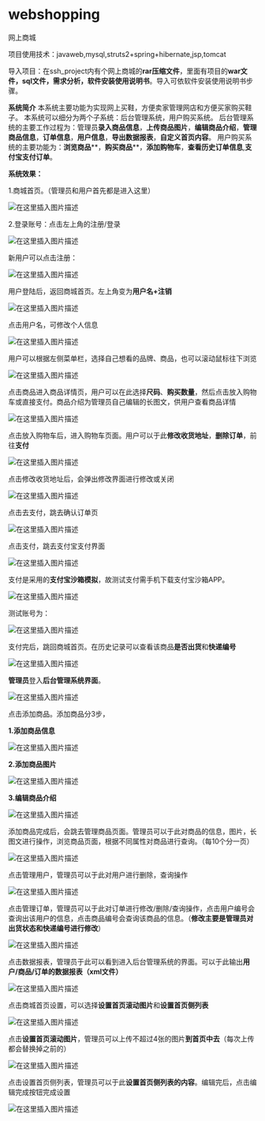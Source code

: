 # webshopping
网上商城

项目使用技术：javaweb,mysql,struts2+spring+hibernate,jsp,tomcat

导入项目：在ssh_project内有个网上商城的**rar压缩文件**，里面有项目的**war文件，sql文件，需求分析，软件安装使用说明书**。导入可依软件安装使用说明书步骤。

**系统简介**
本系统主要功能为实现网上买鞋，方便卖家管理网店和方便买家购买鞋子。
本系统可以细分为两个子系统：后台管理系统，用户购买系统。
后台管理系统的主要工作过程为：管理员**录入商品信息**，**上传商品图片**，**编辑商品介绍**，**管理商品信息**，**订单信息**，**用户信息**，**导出数据报表**，**自定义首页内容**。
用户购买系统的主要功能为：**浏览商品****，**购买商品****，**添加购物车**，**查看历史订单信息**,**支付宝支付订单**。

**系统效果：**

1.商城首页。（管理员和用户首先都是进入这里）

![在这里插入图片描述](https://img-blog.csdnimg.cn/20190116144229497.png?x-oss-process=image/watermark,type_ZmFuZ3poZW5naGVpdGk,shadow_10,text_aHR0cHM6Ly9ibG9nLmNzZG4ubmV0L1RlbmdfaXNfYV9saXR0bGViaXJk,size_16,color_FFFFFF,t_70)

2.登录账号：点击左上角的注册/登录

![在这里插入图片描述](https://img-blog.csdnimg.cn/20190116144316656.png?x-oss-process=image/watermark,type_ZmFuZ3poZW5naGVpdGk,shadow_10,text_aHR0cHM6Ly9ibG9nLmNzZG4ubmV0L1RlbmdfaXNfYV9saXR0bGViaXJk,size_16,color_FFFFFF,t_70)

新用户可以点击注册：

![在这里插入图片描述](https://img-blog.csdnimg.cn/20190116144403323.png?x-oss-process=image/watermark,type_ZmFuZ3poZW5naGVpdGk,shadow_10,text_aHR0cHM6Ly9ibG9nLmNzZG4ubmV0L1RlbmdfaXNfYV9saXR0bGViaXJk,size_16,color_FFFFFF,t_70)

用户登陆后，返回商城首页。左上角变为**用户名+注销**

![在这里插入图片描述](https://img-blog.csdnimg.cn/2019011614442881.png)

点击用户名，可修改个人信息

![在这里插入图片描述](https://img-blog.csdnimg.cn/2019011614445822.png?x-oss-process=image/watermark,type_ZmFuZ3poZW5naGVpdGk,shadow_10,text_aHR0cHM6Ly9ibG9nLmNzZG4ubmV0L1RlbmdfaXNfYV9saXR0bGViaXJk,size_16,color_FFFFFF,t_70)

用户可以根据左侧菜单栏，选择自己想看的品牌、商品，也可以滚动鼠标往下浏览

![在这里插入图片描述](https://img-blog.csdnimg.cn/20190116144518446.png?x-oss-process=image/watermark,type_ZmFuZ3poZW5naGVpdGk,shadow_10,text_aHR0cHM6Ly9ibG9nLmNzZG4ubmV0L1RlbmdfaXNfYV9saXR0bGViaXJk,size_16,color_FFFFFF,t_70)

点击商品进入商品详情页，用户可以在此选择**尺码**、**购买数量**，然后点击放入购物车或直接支付。商品介绍为管理员自己编辑的长图文，供用户查看商品详情

![在这里插入图片描述](https://img-blog.csdnimg.cn/20190116144612878.png?x-oss-process=image/watermark,type_ZmFuZ3poZW5naGVpdGk,shadow_10,text_aHR0cHM6Ly9ibG9nLmNzZG4ubmV0L1RlbmdfaXNfYV9saXR0bGViaXJk,size_16,color_FFFFFF,t_70)

点击放入购物车后，进入购物车页面。用户可以于此**修改收货地址**，**删除订单**，前往**支付**

![在这里插入图片描述](https://img-blog.csdnimg.cn/20190116144642298.png?x-oss-process=image/watermark,type_ZmFuZ3poZW5naGVpdGk,shadow_10,text_aHR0cHM6Ly9ibG9nLmNzZG4ubmV0L1RlbmdfaXNfYV9saXR0bGViaXJk,size_16,color_FFFFFF,t_70)

点击修改收货地址后，会弹出修改界面进行修改或关闭

![在这里插入图片描述](https://img-blog.csdnimg.cn/20190116144702990.png?x-oss-process=image/watermark,type_ZmFuZ3poZW5naGVpdGk,shadow_10,text_aHR0cHM6Ly9ibG9nLmNzZG4ubmV0L1RlbmdfaXNfYV9saXR0bGViaXJk,size_16,color_FFFFFF,t_70)

点击去支付，跳去确认订单页

![在这里插入图片描述](https://img-blog.csdnimg.cn/20190116144718449.png?x-oss-process=image/watermark,type_ZmFuZ3poZW5naGVpdGk,shadow_10,text_aHR0cHM6Ly9ibG9nLmNzZG4ubmV0L1RlbmdfaXNfYV9saXR0bGViaXJk,size_16,color_FFFFFF,t_70)

点击支付，跳去支付宝支付界面

![在这里插入图片描述](https://img-blog.csdnimg.cn/20190116144828492.png?x-oss-process=image/watermark,type_ZmFuZ3poZW5naGVpdGk,shadow_10,text_aHR0cHM6Ly9ibG9nLmNzZG4ubmV0L1RlbmdfaXNfYV9saXR0bGViaXJk,size_16,color_FFFFFF,t_70)

支付是采用的**支付宝沙箱模拟**，故测试支付需手机下载支付宝沙箱APP。


![在这里插入图片描述](https://img-blog.csdnimg.cn/20190116144902435.png?x-oss-process=image/watermark,type_ZmFuZ3poZW5naGVpdGk,shadow_10,text_aHR0cHM6Ly9ibG9nLmNzZG4ubmV0L1RlbmdfaXNfYV9saXR0bGViaXJk,size_16,color_FFFFFF,t_70)

测试账号为：

![在这里插入图片描述](https://img-blog.csdnimg.cn/20190116144922604.png?x-oss-process=image/watermark,type_ZmFuZ3poZW5naGVpdGk,shadow_10,text_aHR0cHM6Ly9ibG9nLmNzZG4ubmV0L1RlbmdfaXNfYV9saXR0bGViaXJk,size_16,color_FFFFFF,t_70)

支付完后，跳回商城首页。在历史记录可以查看该商品**是否出货**和**快递编号**

![在这里插入图片描述](https://img-blog.csdnimg.cn/20190116144947175.png)

**管理员**登入**后台管理系统界面**。

![在这里插入图片描述](https://img-blog.csdnimg.cn/20190116145012965.png?x-oss-process=image/watermark,type_ZmFuZ3poZW5naGVpdGk,shadow_10,text_aHR0cHM6Ly9ibG9nLmNzZG4ubmV0L1RlbmdfaXNfYV9saXR0bGViaXJk,size_16,color_FFFFFF,t_70)

点击添加商品。添加商品分3步，


**1.添加商品信息** 

![在这里插入图片描述](https://img-blog.csdnimg.cn/20190116145032167.png?x-oss-process=image/watermark,type_ZmFuZ3poZW5naGVpdGk,shadow_10,text_aHR0cHM6Ly9ibG9nLmNzZG4ubmV0L1RlbmdfaXNfYV9saXR0bGViaXJk,size_16,color_FFFFFF,t_70)

**2.添加商品图片**

![在这里插入图片描述](https://img-blog.csdnimg.cn/20190116145054885.png?x-oss-process=image/watermark,type_ZmFuZ3poZW5naGVpdGk,shadow_10,text_aHR0cHM6Ly9ibG9nLmNzZG4ubmV0L1RlbmdfaXNfYV9saXR0bGViaXJk,size_16,color_FFFFFF,t_70)

**3.编辑商品介绍**

![在这里插入图片描述](https://img-blog.csdnimg.cn/20190116145115382.png?x-oss-process=image/watermark,type_ZmFuZ3poZW5naGVpdGk,shadow_10,text_aHR0cHM6Ly9ibG9nLmNzZG4ubmV0L1RlbmdfaXNfYV9saXR0bGViaXJk,size_16,color_FFFFFF,t_70)

添加商品完成后，会跳去管理商品页面。管理员可以于此对商品的信息，图片，长图文进行操作，浏览商品页面，根据不同属性对商品进行查询。（每10个分一页）

![在这里插入图片描述](https://img-blog.csdnimg.cn/20190116145137356.png?x-oss-process=image/watermark,type_ZmFuZ3poZW5naGVpdGk,shadow_10,text_aHR0cHM6Ly9ibG9nLmNzZG4ubmV0L1RlbmdfaXNfYV9saXR0bGViaXJk,size_16,color_FFFFFF,t_70)

点击管理用户，管理员可以于此对用户进行删除，查询操作

![在这里插入图片描述](https://img-blog.csdnimg.cn/20190116145156213.png?x-oss-process=image/watermark,type_ZmFuZ3poZW5naGVpdGk,shadow_10,text_aHR0cHM6Ly9ibG9nLmNzZG4ubmV0L1RlbmdfaXNfYV9saXR0bGViaXJk,size_16,color_FFFFFF,t_70)

点击管理订单，管理员可以于此对订单进行修改/删除/查询操作，点击用户编号会查询出该用户的信息，点击商品编号会查询该商品的信息。（**修改主要是管理员对出货状态和快递编号进行修改**）

![在这里插入图片描述](https://img-blog.csdnimg.cn/20190116145215258.png?x-oss-process=image/watermark,type_ZmFuZ3poZW5naGVpdGk,shadow_10,text_aHR0cHM6Ly9ibG9nLmNzZG4ubmV0L1RlbmdfaXNfYV9saXR0bGViaXJk,size_16,color_FFFFFF,t_70)

点击数据报表，管理员于此可以看到进入后台管理系统的界面。可以于此输出**用户/商品/订单的数据报表（xml文件）**

![在这里插入图片描述](https://img-blog.csdnimg.cn/20190116145249914.png?x-oss-process=image/watermark,type_ZmFuZ3poZW5naGVpdGk,shadow_10,text_aHR0cHM6Ly9ibG9nLmNzZG4ubmV0L1RlbmdfaXNfYV9saXR0bGViaXJk,size_16,color_FFFFFF,t_70)

点击商城首页设置，可以选择**设置首页滚动图片**和**设置首页侧列表**

![在这里插入图片描述](https://img-blog.csdnimg.cn/20190116145314320.png)

点击**设置首页滚动图片**，管理员可以上传不超过4张的图片**到首页中去**（每次上传都会替换掉之前的）

![在这里插入图片描述](https://img-blog.csdnimg.cn/20190116145345531.png?x-oss-process=image/watermark,type_ZmFuZ3poZW5naGVpdGk,shadow_10,text_aHR0cHM6Ly9ibG9nLmNzZG4ubmV0L1RlbmdfaXNfYV9saXR0bGViaXJk,size_16,color_FFFFFF,t_70)

点击设置首页侧列表，管理员可以于此**设置首页侧列表的内容**。编辑完后，点击编辑完成按钮完成设置

![在这里插入图片描述](https://img-blog.csdnimg.cn/20190116145408853.png?x-oss-process=image/watermark,type_ZmFuZ3poZW5naGVpdGk,shadow_10,text_aHR0cHM6Ly9ibG9nLmNzZG4ubmV0L1RlbmdfaXNfYV9saXR0bGViaXJk,size_16,color_FFFFFF,t_70)

